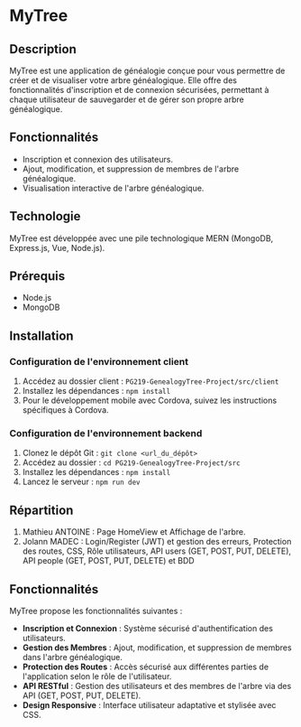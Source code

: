 # MyTree

## Description
MyTree est une application de généalogie conçue pour vous permettre de créer et de visualiser votre arbre généalogique. Elle offre des fonctionnalités d'inscription et de connexion sécurisées, permettant à chaque utilisateur de sauvegarder et de gérer son propre arbre généalogique.

## Fonctionnalités
- Inscription et connexion des utilisateurs.
- Ajout, modification, et suppression de membres de l'arbre généalogique.
- Visualisation interactive de l'arbre généalogique.

## Technologie
MyTree est développée avec une pile technologique MERN (MongoDB, Express.js, Vue, Node.js).

## Prérequis
- Node.js
- MongoDB

## Installation

### Configuration de l'environnement client
1. Accédez au dossier client : `PG219-GenealogyTree-Project/src/client`
2. Installez les dépendances : `npm install`
4. Pour le développement mobile avec Cordova, suivez les instructions spécifiques à Cordova.

### Configuration de l'environnement backend
1. Clonez le dépôt Git : `git clone <url_du_dépôt>`
2. Accédez au dossier : `cd PG219-GenealogyTree-Project/src`
3. Installez les dépendances : `npm install`
4. Lancez le serveur : `npm run dev`

## Répartition
1. Mathieu ANTOINE : Page HomeView et Affichage de l'arbre.
2. Jolann MADEC : Login/Register (JWT) et gestion des erreurs, Protection des routes, CSS, Rôle utilisateurs, API users (GET, POST, PUT, DELETE), API people (GET, POST, PUT, DELETE) et BDD

## Fonctionnalités

MyTree propose les fonctionnalités suivantes :

- **Inscription et Connexion** : Système sécurisé d'authentification des utilisateurs.
- **Gestion des Membres** : Ajout, modification, et suppression de membres dans l'arbre généalogique.
- **Protection des Routes** : Accès sécurisé aux différentes parties de l'application selon le rôle de l'utilisateur.
- **API RESTful** : Gestion des utilisateurs et des membres de l'arbre via des API (GET, POST, PUT, DELETE).
- **Design Responsive** : Interface utilisateur adaptative et stylisée avec CSS.

